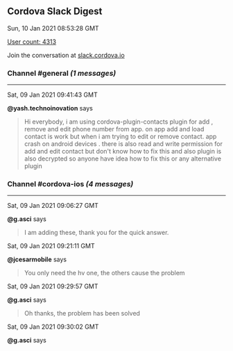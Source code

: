 ## Cordova Slack Digest
Sun, 10 Jan 2021 08:53:28 GMT

[User count: 4313](https://cordova.slack.com/)


Join the conversation at [slack.cordova.io](http://slack.cordova.io/)

### __Channel #general__ _(1 messages)_
---

Sat, 09 Jan 2021 09:41:43 GMT

__@yash.technoinovation__ says 
> Hi everybody, i am using cordova-plugin-contacts plugin for add , remove and edit phone number from app. on app add and load contact is work but when i am trying to edit or remove contact. app crash on android devices . there is also read and write permission for add and edit contact but don't know how to fix this and also plugin is also decrypted so anyone have idea how to fix this or any alternative plugin
> 

### __Channel #cordova-ios__ _(4 messages)_
---

Sat, 09 Jan 2021 09:06:27 GMT

__@g.asci__ says 
> I am adding these, thank you for the quick answer.
> 

Sat, 09 Jan 2021 09:21:11 GMT

__@jcesarmobile__ says 
> You only need the hv one, the others cause the problem 
> 

Sat, 09 Jan 2021 09:29:57 GMT

__@g.asci__ says 
> Oh thanks, the problem has been solved
> 

Sat, 09 Jan 2021 09:30:02 GMT

__@g.asci__ says 
> 
> 
